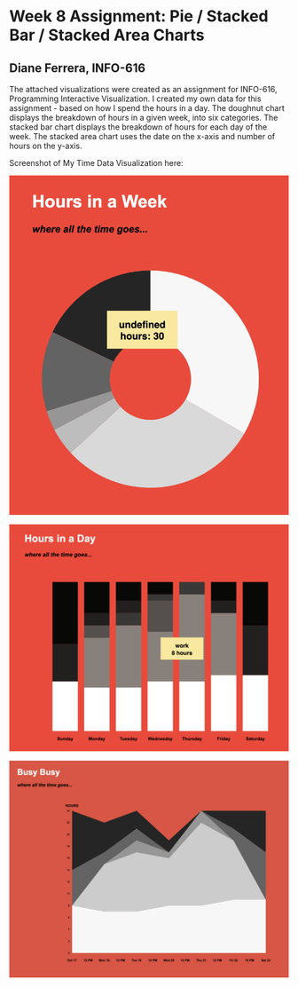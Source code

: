 
Week 8 Assignment: Pie / Stacked Bar / Stacked Area Charts
============================================================

Diane Ferrera, INFO-616
-----------------------

The attached visualizations were created as an assignment for INFO-616, Programming Interactive Visualization. I created my own data for this assignment - based on how I spend the hours in a day.  The doughnut chart displays the breakdown of hours in a given week, into six categories.  The stacked bar chart displays the breakdown of hours for each day of the week.  The stacked area chart uses the date on the x-axis and number of hours on the y-axis.

Screenshot of My Time Data Visualization here:

![doughnut chart Assignment](/week-8/doughnut-chart.gif "Week8: My Hours in a Week")

![stacked bar char Assignment](/week-8/stacked-bar-chart.gif "Week8: My Hours in a Day")

![stacked area chart Assignment](/week-8/stacked-area-chart.png "Busy Busy: Hours in a Week")
